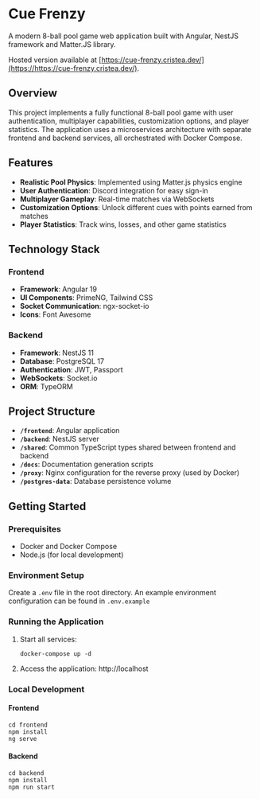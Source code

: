 # Cue Frenzy

A modern 8-ball pool game web application built with Angular, NestJS framework and Matter.JS library. 

Hosted version available at [https://cue-frenzy.cristea.dev/](https://https://cue-frenzy.cristea.dev/).

## Overview

This project implements a fully functional 8-ball pool game with user authentication, multiplayer capabilities, customization options, and player statistics. 
The application uses a microservices architecture with separate frontend and backend services, all orchestrated with Docker Compose.

## Features

- **Realistic Pool Physics**: Implemented using Matter.js physics engine
- **User Authentication**: Discord integration for easy sign-in
- **Multiplayer Gameplay**: Real-time matches via WebSockets
- **Customization Options**: Unlock different cues with points earned from matches
- **Player Statistics**: Track wins, losses, and other game statistics

## Technology Stack

### Frontend
- **Framework**: Angular 19
- **UI Components**: PrimeNG, Tailwind CSS
- **Socket Communication**: ngx-socket-io
- **Icons**: Font Awesome

### Backend
- **Framework**: NestJS 11
- **Database**: PostgreSQL 17
- **Authentication**: JWT, Passport
- **WebSockets**: Socket.io
- **ORM**: TypeORM

## Project Structure

- **`/frontend`**: Angular application
- **`/backend`**: NestJS server
- **`/shared`**: Common TypeScript types shared between frontend and backend
- **`/docs`**: Documentation generation scripts
- **`/proxy`**: Nginx configuration for the reverse proxy (used by Docker)
- **`/postgres-data`**: Database persistence volume

## Getting Started

### Prerequisites
- Docker and Docker Compose
- Node.js (for local development)

### Environment Setup

Create a `.env` file in the root directory. An example environment configuration can be found in `.env.example`

### Running the Application

1. Start all services:
   ```
   docker-compose up -d
   ```

2. Access the application:
  http://localhost

### Local Development

#### Frontend
```
cd frontend
npm install
ng serve
```

#### Backend
```
cd backend
npm install
npm run start
```